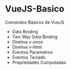 # VueJS-Basico
Comandos Básicos de VueJS

- Data Binding
- Two Way Data Binding
- Diretiva v-once
- Diretiva v-html
- Eventos Parametros
- Eventos Teclado
- Propriedades Computadas

